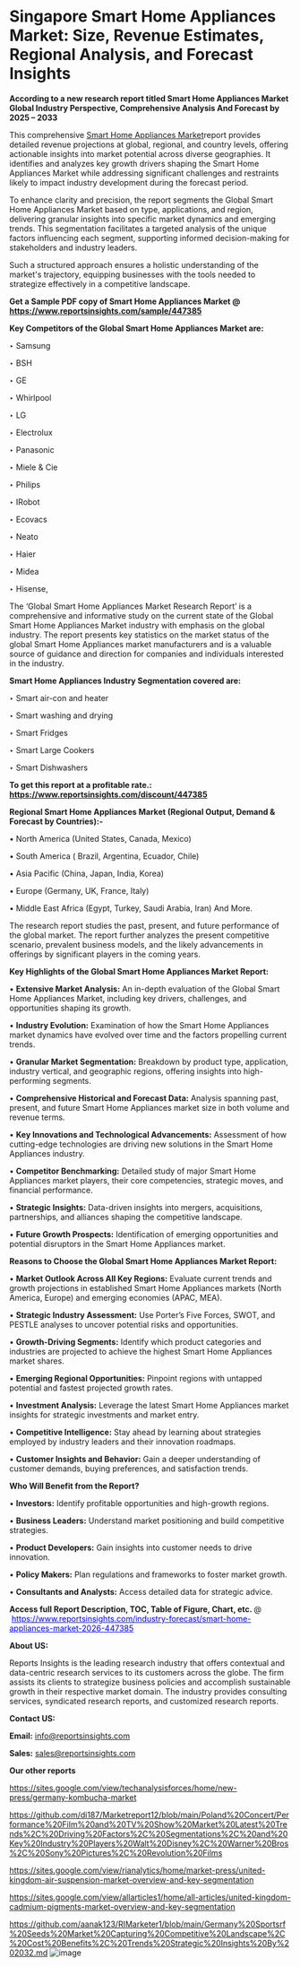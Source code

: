 # Singapore Smart Home Appliances Market: Size, Revenue Estimates, Regional Analysis, and Forecast Insights

<strong>According to a new research report titled Smart Home Appliances Market Global Industry Perspective, Comprehensive Analysis And Forecast by 2025 – 2033</strong>

This comprehensive <a href=https://www.reportsinsights.com/sample/447385>Smart Home Appliances Market</a>report provides detailed revenue projections at global, regional, and country levels, offering actionable insights into market potential across diverse geographies. It identifies and analyzes key growth drivers shaping the Smart Home Appliances Market while addressing significant challenges and restraints likely to impact industry development during the forecast period.

To enhance clarity and precision, the report segments the Global Smart Home Appliances Market based on type, applications, and region, delivering granular insights into specific market dynamics and emerging trends. This segmentation facilitates a targeted analysis of the unique factors influencing each segment, supporting informed decision-making for stakeholders and industry leaders.

Such a structured approach ensures a holistic understanding of the market's trajectory, equipping businesses with the tools needed to strategize effectively in a competitive landscape.

<strong>Get a Sample PDF copy of Smart Home Appliances Market </strong><strong>@<a href=https://www.reportsinsights.com/sample/447385 style=color:#0000ff;> https://www.reportsinsights.com/sample/447385</a></strong></font>

<strong>Key Competitors of the Global Smart Home Appliances Market are:</strong>

‣ Samsung

‣ BSH

‣ GE

‣ Whirlpool

‣ LG

‣ Electrolux

‣ Panasonic

‣ Miele & Cie

‣ Philips

‣ IRobot

‣ Ecovacs

‣ Neato

‣ Haier

‣ Midea

‣ Hisense,

The ‘Global Smart Home Appliances Market Research Report’ is a comprehensive and informative study on the current state of the Global Smart Home Appliances Market industry with emphasis on the global industry. The report presents key statistics on the market status of the global Smart Home Appliances market manufacturers and is a valuable source of guidance and direction for companies and individuals interested in the industry.

<strong>Smart Home Appliances Industry Segmentation covered are:</strong>

‣ Smart air-con and heater

‣ Smart washing and drying

‣ Smart Fridges

‣ Smart Large Cookers

‣ Smart Dishwashers

<strong>To get this report at a profitable rate.: <a href=https://www.reportsinsights.com/discount/447385 style=color:#0000ff;>https://www.reportsinsights.com/discount/447385</a></strong></font>

<strong>Regional Smart Home Appliances Market (Regional Output, Demand &amp; Forecast by Countries):-</strong>

• North America (United States, Canada, Mexico)

• South America ( Brazil, Argentina, Ecuador, Chile)

• Asia Pacific (China, Japan, India, Korea)

• Europe (Germany, UK, France, Italy)

• Middle East Africa (Egypt, Turkey, Saudi Arabia, Iran) And More.

The research report studies the past, present, and future performance of the global market. The report further analyzes the present competitive scenario, prevalent business models, and the likely advancements in offerings by significant players in the coming years.

<strong>Key Highlights of the Global Smart Home Appliances Market Report:</strong>

• <strong>Extensive Market Analysis:</strong> An in-depth evaluation of the Global Smart Home Appliances Market, including key drivers, challenges, and opportunities shaping its growth.

• <strong>Industry Evolution:</strong> Examination of how the Smart Home Appliances market dynamics have evolved over time and the factors propelling current trends.

• <strong>Granular Market Segmentation:</strong> Breakdown by product type, application, industry vertical, and geographic regions, offering insights into high-performing segments.

• <strong>Comprehensive Historical and Forecast Data:</strong> Analysis spanning past, present, and future Smart Home Appliances market size in both volume and revenue terms.

• <strong>Key Innovations and Technological Advancements:</strong> Assessment of how cutting-edge technologies are driving new solutions in the Smart Home Appliances industry.

• <strong>Competitor Benchmarking:</strong> Detailed study of major Smart Home Appliances market players, their core competencies, strategic moves, and financial performance.

• <strong>Strategic Insights:</strong> Data-driven insights into mergers, acquisitions, partnerships, and alliances shaping the competitive landscape.

• <strong>Future Growth Prospects:</strong> Identification of emerging opportunities and potential disruptors in the Smart Home Appliances market.

<strong>Reasons to Choose the Global Smart Home Appliances Market Report:</strong>

• <strong>Market Outlook Across All Key Regions:</strong> Evaluate current trends and growth projections in established Smart Home Appliances markets (North America, Europe) and emerging economies (APAC, MEA).

• <strong>Strategic Industry Assessment:</strong> Use Porter’s Five Forces, SWOT, and PESTLE analyses to uncover potential risks and opportunities.

• <strong>Growth-Driving Segments:</strong> Identify which product categories and industries are projected to achieve the highest Smart Home Appliances market shares.

• <strong>Emerging Regional Opportunities:</strong> Pinpoint regions with untapped potential and fastest projected growth rates.

• <strong>Investment Analysis:</strong> Leverage the latest Smart Home Appliances market insights for strategic investments and market entry.

• <strong>Competitive Intelligence:</strong> Stay ahead by learning about strategies employed by industry leaders and their innovation roadmaps.

• <strong>Customer Insights and Behavior:</strong> Gain a deeper understanding of customer demands, buying preferences, and satisfaction trends.

<strong>Who Will Benefit from the Report?</strong>

• <strong>Investors:</strong> Identify profitable opportunities and high-growth regions.

• <strong>Business Leaders:</strong> Understand market positioning and build competitive strategies.

• <strong>Product Developers:</strong> Gain insights into customer needs to drive innovation.

• <strong>Policy Makers:</strong> Plan regulations and frameworks to foster market growth.

• <strong>Consultants and Analysts:</strong> Access detailed data for strategic advice.
</ul>
<strong>Access full Report Description, TOC, Table of Figure, Chart, etc. </strong>@  <a href=https://www.reportsinsights.com/industry-forecast/smart-home-appliances-market-2026-447385 style=color:#0000ff;>https://www.reportsinsights.com/industry-forecast/smart-home-appliances-market-2026-447385</a></font>

<strong><strong>About US</strong>:</strong>

Reports Insights is the leading research industry that offers contextual and data-centric research services to its customers across the globe. The firm assists its clients to strategize business policies and accomplish sustainable growth in their respective market domain. The industry provides consulting services, syndicated research reports, and customized research reports.

<strong>Contact US:</strong>

<p class=""""><b>Email:</b> <a href=mailto:info@reportsinsights.com>info@reportsinsights.com</a></p>
<p class=""""><b>Sales:</b> <a href=mailto:sales@reportsinsights.com>sales@reportsinsights.com</a></p>

<strong>Our other reports</strong>

<a href=https://sites.google.com/view/techanalysisforces/home/new-press/germany-kombucha-market>https://sites.google.com/view/techanalysisforces/home/new-press/germany-kombucha-market</a>

<a href=https://github.com/di187/Marketreport12/blob/main/Poland%20Concert/Performance%20Film%20and%20TV%20Show%20Market%20Latest%20Trends%2C%20Driving%20Factors%2C%20Segmentations%2C%20and%20Key%20Industry%20Players%20Walt%20Disney%2C%20Warner%20Bros%2C%20Sony%20Pictures%2C%20Revolution%20Films>https://github.com/di187/Marketreport12/blob/main/Poland%20Concert/Performance%20Film%20and%20TV%20Show%20Market%20Latest%20Trends%2C%20Driving%20Factors%2C%20Segmentations%2C%20and%20Key%20Industry%20Players%20Walt%20Disney%2C%20Warner%20Bros%2C%20Sony%20Pictures%2C%20Revolution%20Films</a>

<a href=https://sites.google.com/view/rianalytics/home/market-press/united-kingdom-air-suspension-market-overview-and-key-segmentation>https://sites.google.com/view/rianalytics/home/market-press/united-kingdom-air-suspension-market-overview-and-key-segmentation</a>

<a href=https://sites.google.com/view/allarticles1/home/all-articles/united-kingdom-cadmium-pigments-market-overview-and-key-segmentation>https://sites.google.com/view/allarticles1/home/all-articles/united-kingdom-cadmium-pigments-market-overview-and-key-segmentation</a>

<a href=https://github.com/aanak123/RIMarketer1/blob/main/Germany%20Sportsrf%20Seeds%20Market%20Capturing%20Competitive%20Landscape%2C%20Cost%20Benefits%2C%20Trends%20Strategic%20Insights%20By%202032.md>https://github.com/aanak123/RIMarketer1/blob/main/Germany%20Sportsrf%20Seeds%20Market%20Capturing%20Competitive%20Landscape%2C%20Cost%20Benefits%2C%20Trends%20Strategic%20Insights%20By%202032.md</a>
![image](https://github.com/user-attachments/assets/425d811c-4eb0-4982-aa64-9d7fc68e90de)
